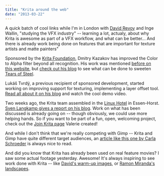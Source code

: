 ```yaml
---
title: "Krita around the web"
date: "2013-03-22"
---
```


A quick batch of cool links while I'm in London with [David Revoy](http://www.davidrevoy.com) and Inge Wallin, "studying the VFX industry" -- learning a lot, actualy, about why Krita is awesome as part of a VFX workflow, and what can be better... And there is already work being done on features that are important for texture artists and matte painters"

Sponsored by the [Krita Foundation](http://krita.org/foundation), Dmitry Kazakov has improved the Color to Alpha filter beyond all recognition. His work was mentioned [before on this website](http://krita.org/item/137-updated-krita-colortoalpha-filter), but [check out his blog](http://dimula73.blogspot.ru/2013/03/new-user-interface-for-krita-color-to.html) to see what can be done to sweeten [Tears of Steel](mango.blender.org).

Lukáš Tvrdý, a previous recipient of sponsored development, started working on improving support for texturing, implementing a layer offset tool. [Read all about it on his blog](http://lukast.mediablog.sk/log/?p=466) and watch the cool demo video.

Two weeks ago, the Krita team assembled in the [Linux Hotel](http://www.linuxhotel.de/) in Essen-Horst. [Sven Langkamp gives a report on his blog](http://slangkamp.wordpress.com/2013/03/16/calligra-sprint-2013/). Work on what has been discussed is already going on -- though obviously, we could use more helping hands. So if you want to be part of a fun, open, welcoming project, check out the [Join Krita page](http://krita.org/join-krita) Valerie created!

And while I don't think that we're really competing with Gimp -- Krita and Gimp have quite different target audiences, an [article like this one by Carla Schroeder](https://www.linux.com/learn/tutorials/709252-move-over-gimp-here-comes-krita) is always nice to read.

And did you know that Krita has already been used on real feature movies? I saw some actual footage yesterday. Awesome! It's always inspiring to see work done with Krita -- like [David's warm-up images](http://www.davidrevoy.com/article165/5-mirrored-speedpainting-portraits), or [Ramon Miranda's landscapes](http://www.ramonmiranda.com/).
